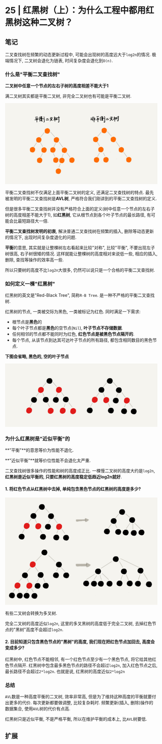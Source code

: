# 25 | 红黑树（上）：为什么工程中都用红黑树这种二叉树？

## 笔记

二叉查找树在频繁的动态更新过程中, 可能会出现树的高度远大于`log2n`的情况. 极端情况下, 二叉树会退化为链表, 时间复杂度会退化到`O(n)`.

### 什么是"平衡二叉查找树"

**二叉树中任意一个节点的左右子树的高度相差不能大于1**

满二叉树其实都是平衡二叉树, 非完全二叉树也有可能是平衡二叉树.

![](./img/25_01.jpg)

平衡二叉查找树不仅满足上面平衡二叉树的定义, 还满足二叉查找树的特点. 最先被发明的平衡二叉查找树是**AVL树**, 严格符合我们刚讲到的平衡二叉查找树的定义.

但是很多平衡二叉查找树并没有严格符合上面的定义(树中任意一个节点的左右子树的高度相差不能大于1), 如**红黑树**, 它从根节点到各个叶子节点的最长路径, 有可能会比最短路径大一倍.

**平衡二叉查找树发明的初衷**, 解决普通二叉查找树在频繁的插入, 删除等动态更新的情况下, 出现时间复杂度退化的问题.

**平衡**的意思, 其实就是让整棵树左右看起来比较"对称", 比较"平衡", 不要出现左子树很高, 右子树很矮的情况. 这样就能让整棵树的高度相对来说低一些, 相应的插入, 删除, 查找等操作的效率高一些.

所以只要树的高度不比`log2n`大很多, 仍然可以说只是一个合格的平衡二叉查找树.

### 如何定义一棵"红黑树"

红黑树的英文是"Red-Black Tree", 简称`R-B Tree`. 是一种不严格的平衡二叉查找树.

红黑树的节点, 一类被交际为黑色, 一类被标记为红色. 同时满足一下需求:

* 根节点是**黑色**的
* 每个叶子节点都是**黑色**的空节点(`Nil`), **叶子节点不存储数据**.
* 任何相邻的节点都不能同时为红色, **红色节点是被黑色节点隔开的**.
* 每个节点, 从该节点到达其可达叶子节点的所有路径, 都包含相同数目的黑色节点.

**下图会省略, 黑色的, 空的叶子节点**

![](./img/25_02.jpg)

### 为什么红黑树是"近似平衡"的

**”平衡"**的意思等价为性能不退化.

**"近似平衡"**就等价位性能不会退化太严重.

二叉查找树很多操作的性能和树的高度成正比. 一棵慢二叉树的高度大约是`log2n`, **红黑树是近似平衡的, 只要红黑树的高度稳定低趋近log2n就好**.

#### 1. 将红色节点从红黑树中去掉, 单纯包含黑色节点的红黑树的高度是多少?

![](./img/25_03.jpg)

有些二叉树会转换为多叉树.

完全二叉树的高度近似`log2n`, 这里的多叉黑树的高度低于完全二叉树, 去掉红色节点的"黑树"高度不会超过`log2n`.

#### 2. 目前知道只包含黑色节点的"黑树"的高度, 我们现在把红色节点加回去, 高度会变成多少?

红黑树中, 红色节点不能相邻, 有一个红色节点至少有一个黑色节点, 将它给其他红色节点隔开. 红黑树中包含最多黑色节点的路径不会超过`log2n`, 加入红色节点之后, 最长路径不会超过`2*log2n`. 也就是说, 红黑树的高度近似`2*log2n`

### 总结

`AVL`数是一种高度平衡的二叉树, 效率非常高, 但是为了维持这种高度的平衡就要付出更多的代价. 每次更新都要做调整, 比较复杂耗时. 频繁更新(插入, 删除)操作的数据集合, 使用`AVL`树的代价有点高.

红黑树只是近似平衡, 不是严格平衡, 所以在维护平衡的成本上, 比`AVL`树要低.


## 扩展